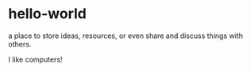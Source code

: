 # hello-world
a place to store ideas, resources, or even share and discuss things with others.


I like computers!

